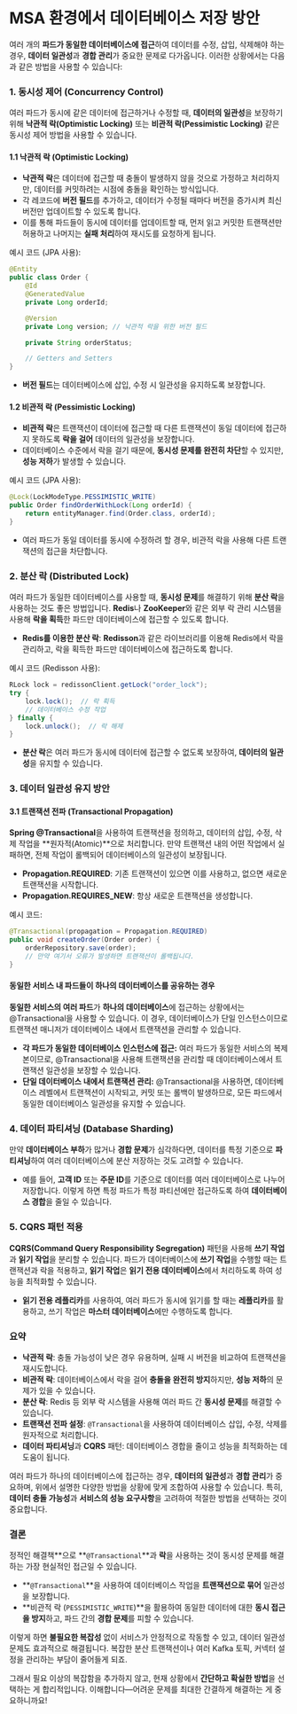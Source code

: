 # MSA 환경에서 데이터베이스 저장 방안

여러 개의 **파드가 동일한 데이터베이스에 접근**하여 데이터를 수정, 삽입, 삭제해야 하는 경우, **데이터 일관성**과 **경합 관리**가 중요한 문제로 다가옵니다. 이러한 상황에서는 다음과 같은 방법을 사용할 수 있습니다:

### 1. 동시성 제어 (Concurrency Control)
여러 파드가 동시에 같은 데이터에 접근하거나 수정할 때, **데이터의 일관성**을 보장하기 위해 **낙관적 락(Optimistic Locking)** 또는 **비관적 락(Pessimistic Locking)** 같은 동시성 제어 방법을 사용할 수 있습니다.

#### 1.1 낙관적 락 (Optimistic Locking)
- **낙관적 락**은 데이터에 접근할 때 충돌이 발생하지 않을 것으로 가정하고 처리하지만, 데이터를 커밋하려는 시점에 충돌을 확인하는 방식입니다.
- 각 레코드에 **버전 필드**를 추가하고, 데이터가 수정될 때마다 버전을 증가시켜 최신 버전만 업데이트할 수 있도록 합니다.
- 이를 통해 파드들이 동시에 데이터를 업데이트할 때, 먼저 읽고 커밋한 트랜잭션만 허용하고 나머지는 **실패 처리**하여 재시도를 요청하게 됩니다.

예시 코드 (JPA 사용):
```java
@Entity
public class Order {
    @Id
    @GeneratedValue
    private Long orderId;

    @Version
    private Long version; // 낙관적 락을 위한 버전 필드

    private String orderStatus;

    // Getters and Setters
}
```
- **버전 필드**는 데이터베이스에 삽입, 수정 시 일관성을 유지하도록 보장합니다.

#### 1.2 비관적 락 (Pessimistic Locking)
- **비관적 락**은 트랜잭션이 데이터에 접근할 때 다른 트랜잭션이 동일 데이터에 접근하지 못하도록 **락을 걸어** 데이터의 일관성을 보장합니다.
- 데이터베이스 수준에서 락을 걸기 때문에, **동시성 문제를 완전히 차단**할 수 있지만, **성능 저하**가 발생할 수 있습니다.

예시 코드 (JPA 사용):
```java
@Lock(LockModeType.PESSIMISTIC_WRITE)
public Order findOrderWithLock(Long orderId) {
    return entityManager.find(Order.class, orderId);
}
```
- 여러 파드가 동일 데이터를 동시에 수정하려 할 경우, 비관적 락을 사용해 다른 트랜잭션의 접근을 차단합니다.

### 2. 분산 락 (Distributed Lock)
여러 파드가 동일한 데이터베이스를 사용할 때, **동시성 문제**를 해결하기 위해 **분산 락**을 사용하는 것도 좋은 방법입니다. **Redis**나 **ZooKeeper**와 같은 외부 락 관리 시스템을 사용해 **락을 획득**한 파드만 데이터베이스에 접근할 수 있도록 합니다.

- **Redis를 이용한 분산 락**: **Redisson**과 같은 라이브러리를 이용해 Redis에서 락을 관리하고, 락을 획득한 파드만 데이터베이스에 접근하도록 합니다.

예시 코드 (Redisson 사용):
```java
RLock lock = redissonClient.getLock("order_lock");
try {
    lock.lock();  // 락 획득
    // 데이터베이스 수정 작업
} finally {
    lock.unlock();  // 락 해제
}
```
- **분산 락**은 여러 파드가 동시에 데이터에 접근할 수 없도록 보장하여, **데이터의 일관성**을 유지할 수 있습니다.

### 3. 데이터 일관성 유지 방안
#### 3.1 트랜잭션 전파 (Transactional Propagation)
**Spring @Transactional**을 사용하여 트랜잭션을 정의하고, 데이터의 삽입, 수정, 삭제 작업을 **원자적(Atomic)**으로 처리합니다. 만약 트랜잭션 내의 어떤 작업에서 실패하면, 전체 작업이 롤백되어 데이터베이스의 일관성이 보장됩니다.

- **Propagation.REQUIRED**: 기존 트랜잭션이 있으면 이를 사용하고, 없으면 새로운 트랜잭션을 시작합니다.
- **Propagation.REQUIRES_NEW**: 항상 새로운 트랜잭션을 생성합니다.

예시 코드:
```java
@Transactional(propagation = Propagation.REQUIRED)
public void createOrder(Order order) {
    orderRepository.save(order);
    // 만약 여기서 오류가 발생하면 트랜잭션이 롤백됩니다.
}
```
#### 동일한 서비스 내 파드들이 하나의 데이터베이스를 공유하는 경우
**동일한 서비스의 여러 파드**가 **하나의 데이터베이스**에 접근하는 상황에서는 @Transactional을 사용할 수 있습니다. 이 경우, 데이터베이스가 단일 인스턴스이므로 트랜잭션 매니저가 데이터베이스 내에서 트랜잭션을 관리할 수 있습니다.

 - **각 파드가 동일한 데이터베이스 인스턴스에 접근:** 여러 파드가 동일한 서비스의 복제본이므로, @Transactional을 사용해 트랜잭션을 관리할 때 데이터베이스에서 트랜잭션 일관성을 보장할 수 있습니다.
 - **단일 데이터베이스 내에서 트랜잭션 관리:** @Transactional을 사용하면, 데이터베이스 레벨에서 트랜잭션이 시작되고, 커밋 또는 롤백이 발생하므로, 모든 파드에서 동일한 데이터베이스 일관성을 유지할 수 있습니다.

### 4. 데이터 파티셔닝 (Database Sharding)
만약 **데이터베이스 부하**가 많거나 **경합 문제**가 심각하다면, 데이터를 특정 기준으로 **파티셔닝**하여 여러 데이터베이스에 분산 저장하는 것도 고려할 수 있습니다.

- 예를 들어, **고객 ID** 또는 **주문 ID**를 기준으로 데이터를 여러 데이터베이스로 나누어 저장합니다. 이렇게 하면 특정 파드가 특정 파티션에만 접근하도록 하여 **데이터베이스 경합**을 줄일 수 있습니다.

### 5. CQRS 패턴 적용
**CQRS(Command Query Responsibility Segregation)** 패턴을 사용해 **쓰기 작업**과 **읽기 작업**을 분리할 수 있습니다. 파드가 데이터베이스에 **쓰기 작업**을 수행할 때는 트랜잭션과 락을 적용하고, **읽기 작업**은 **읽기 전용 데이터베이스**에서 처리하도록 하여 성능을 최적화할 수 있습니다.

- **읽기 전용 레플리카**를 사용하여, 여러 파드가 동시에 읽기를 할 때는 **레플리카**를 활용하고, 쓰기 작업은 **마스터 데이터베이스**에만 수행하도록 합니다.

### 요약
- **낙관적 락**: 충돌 가능성이 낮은 경우 유용하며, 실패 시 버전을 비교하여 트랜잭션을 재시도합니다.
- **비관적 락**: 데이터베이스에서 락을 걸어 **충돌을 완전히 방지**하지만, **성능 저하**의 문제가 있을 수 있습니다.
- **분산 락**: Redis 등 외부 락 시스템을 사용해 여러 파드 간 **동시성 문제**를 해결할 수 있습니다.
- **트랜잭션 전파 설정**: `@Transactional`을 사용하여 데이터베이스 삽입, 수정, 삭제를 원자적으로 처리합니다.
- **데이터 파티셔닝**과 **CQRS** 패턴: 데이터베이스 경합을 줄이고 성능을 최적화하는 데 도움이 됩니다.

여러 파드가 하나의 데이터베이스에 접근하는 경우, **데이터의 일관성**과 **경합 관리**가 중요하며, 위에서 설명한 다양한 방법을 상황에 맞게 조합하여 사용할 수 있습니다. 특히, **데이터 충돌 가능성**과 **서비스의 성능 요구사항**을 고려하여 적절한 방법을 선택하는 것이 중요합니다.

### 결론
정적인 해결책**으로 **`@Transactional`**과 **락**을 사용하는 것이 동시성 문제를 해결하는 가장 현실적인 접근일 수 있습니다.

- **`@Transactional`**을 사용하여 데이터베이스 작업을 **트랜잭션으로 묶어** 일관성을 보장합니다.
- **비관적 락 (`PESSIMISTIC_WRITE`)**을 활용하여 동일한 데이터에 대한 **동시 접근을 방지**하고, 파드 간의 **경합 문제**를 피할 수 있습니다.

이렇게 하면 **불필요한 복잡성** 없이 서비스가 안정적으로 작동할 수 있고, 데이터 일관성 문제도 효과적으로 해결됩니다. 복잡한 분산 트랜잭션이나 여러 Kafka 토픽, 커넥터 설정을 관리하는 부담이 줄어들게 되죠. 

그래서 필요 이상의 복잡함을 추가하지 않고, 현재 상황에서 **간단하고 확실한 방법**을 선택하는 게 합리적입니다. 이해합니다—어려운 문제를 최대한 간결하게 해결하는 게 중요하니까요!